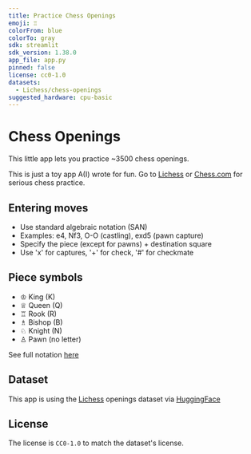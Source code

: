 ```yaml
---
title: Practice Chess Openings
emoji: ♖
colorFrom: blue
colorTo: gray
sdk: streamlit
sdk_version: 1.38.0
app_file: app.py
pinned: false
license: cc0-1.0
datasets:
  - Lichess/chess-openings
suggested_hardware: cpu-basic
---
```


# Chess Openings

This little app lets you practice ~3500 chess openings.

This is just a toy app A(I) wrote for fun. Go to [Lichess](https://lichess.org/) or [Chess.com](https://chess.com) for serious chess practice.

## Entering moves

- Use standard algebraic notation (SAN)
- Examples: e4, Nf3, O-O (castling), exd5 (pawn capture)
- Specify the piece (except for pawns) + destination square
- Use 'x' for captures, '+' for check, '#' for checkmate

## Piece symbols

- ♔ King (K)
- ♕ Queen (Q)
- ♖ Rook (R)
- ♗ Bishop (B)
- ♘ Knight (N)
- ♙ Pawn (no letter)

See full notation [here](<https://en.wikipedia.org/wiki/Algebraic_notation_(chess)>)

## Dataset

This app is using the [Lichess](https://lichess.org/) openings dataset via [HuggingFace](https://huggingface.co/datasets/Lichess/chess-openings)

## License

The license is `CC0-1.0` to match the dataset's license.
